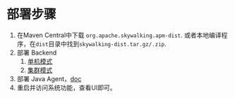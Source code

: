 # 部署步骤
1. 在Maven Central中下载 `org.apache.skywalking.apm-dist`. 或者本地编译程序，在`dist`目录中找到`skywalking-dist.tar.gz/.zip`.
1. 部署 Backend
   1. [单机模式](Deploy-backend-in-standalone-mode-CN.md)
   1. [集群模式](Deploy-backend-in-cluster-mode-CN.md)
1. 部署 Java Agent，[doc](Deploy-skywalking-agent-CN.md)
1. 重启并访问系统功能，查看UI即可。